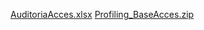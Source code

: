 [AuditoriaAcces.xlsx](https://github.com/juankmon/Proyecto-Proyeccion-Recaudo/files/8568640/AuditoriaAcces.xlsx)
[Profiling_BaseAcces.zip](https://github.com/juankmon/Proyecto-Proyeccion-Recaudo/files/8568647/Profiling_BaseAcces.zip)
